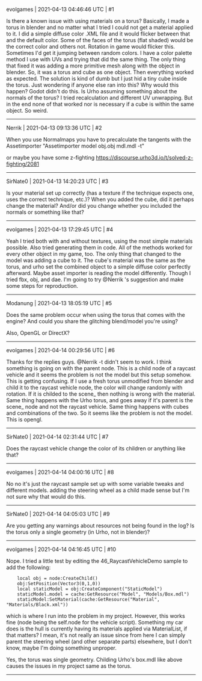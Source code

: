 evolgames | 2021-04-13 04:46:46 UTC | #1

Is there a known issue with using materials on a torus?
Basically, I made a torus in blender and no matter what I tried I could not get a material applied to it. I did a simple diffuse color .XML file and it would flicker between that and the default color. Some of the faces of the torus (flat shaded) would be the correct color and others not. Rotation in game would flicker this. Sometimes I'd get it jumping between random colors. I have a color palette method I use with UVs and trying that did the same thing. The only thing that fixed it was adding a more primitive mesh along with the object in blender. So, it was a torus and cube as one object. Then everything worked as expected. The solution is kind of dumb but I just hid a tiny cube inside the torus. Just wondering if anyone else ran into this? Why would this happen? Godot didn't do this. Is Urho assuming something about the normals of the torus? I tried recalculation and different UV unwrapping. But in the end none of that worked nor is necessary if a cube is within the same object. So weird.

-------------------------

Nerrik | 2021-04-13 09:13:36 UTC | #2

When you use Normalmaps you have to precalculate the tangents with the Assetimporter
"Assetimporter model obj.obj mdl.mdl -t"

or maybe you have some z-fighting https://discourse.urho3d.io/t/solved-z-fighting/2081

-------------------------

SirNate0 | 2021-04-13 14:20:23 UTC | #3

Is your material set up correctly (has a texture if the technique expects one, uses the correct technique, etc.)? When you added the cube, did it perhaps change the material? And/or did you change whether you included the normals or something like that?

-------------------------

evolgames | 2021-04-13 17:29:45 UTC | #4

Yeah I tried both with and without textures, using the most simple materials possible. Also tried generating them in code. All of the methods worked for every other object in my game, too. The only thing that changed to the model was adding a cube to it. The cube's material was the same as the torus, and urho set the combined object to a simple diffuse color perfectly afterward. Maybe asset importer is reading the model differently. Though I tried fbx, obj, and dae. I'm going to try @Nerrik  's suggestion and make some steps for reproduction.

-------------------------

Modanung | 2021-04-13 18:05:19 UTC | #5

Does the same problem occur when using the torus that comes with the engine?
And could you share the glitching blend/model you're using?

Also, OpenGL or DirectX?

-------------------------

evolgames | 2021-04-14 00:29:56 UTC | #6

Thanks for the replies guys. @Nerrik -t didn't seem to work. I think something is going on with the parent node. This is a child node of a raycast vehicle and it seems the problem is not the model but this setup somehow. This is getting confusing.
If I use a fresh torus unmodified from blender and child it to the raycast vehicle node, the color will change randomly with rotation. If it is childed to the scene_ then nothing is wrong with the material.
Same thing happens with the Urho torus, and goes away if it's parent is the scene_ node and not the raycast vehicle. Same thing happens with cubes and combinations of the two. So it seems like the problem is not the model. This is opengl.

-------------------------

SirNate0 | 2021-04-14 02:31:44 UTC | #7

Does the raycast vehicle change the color of its children or anything like that?

-------------------------

evolgames | 2021-04-14 04:00:16 UTC | #8

No no it's just the raycast sample set up with some variable tweaks and different models. adding the steering wheel as a child made sense but I'm not sure why that would do this.

-------------------------

SirNate0 | 2021-04-14 04:05:03 UTC | #9

Are you getting any warnings about resources not being found in the log? Is the torus only a single geometry (in Urho, not in blender)?

-------------------------

evolgames | 2021-04-14 04:16:45 UTC | #10

Nope. I tried a little test by editing the 46_RaycastVehicleDemo sample to add the following:

```
	local obj = node:CreateChild()
	obj:SetPosition(Vector3(0,1,0))
	local staticModel = obj:CreateComponent("StaticModel")
	staticModel.model = cache:GetResource("Model", "Models/Box.mdl")
	staticModel:SetMaterial(cache:GetResource("Material", "Materials/Black.xml"))
```

which is where I run into the problem in my project. However, this works fine (node being the self.node for the vehicle script). Something my car does is the hull is currently having its materials applied via MaterialList, if that matters? I mean, it's not really an issue since from here I can simply parent the steering wheel (and other separate parts) elsewhere, but I don't know, maybe I'm doing something unproper.

Yes, the torus was single geometry. Childing Urho's box.mdl like above causes the issues in my project same as the torus.

-------------------------


